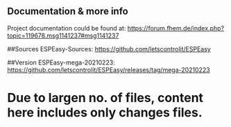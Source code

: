 ## Documentation & more info
Project documentation could be found at: https://forum.fhem.de/index.php?topic=119678.msg1141237#msg1141237

##Sources
ESPEasy-Sources: https://github.com/letscontrolit/ESPEasy

##Version ESPEasy-mega-20210223: 
https://github.com/letscontrolit/ESPEasy/releases/tag/mega-20210223

# Due to largen no. of files, content here includes only changes files.
